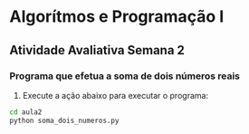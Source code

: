 # Algorítmos e Programação I

## Atividade Avaliativa Semana 2

### Programa que efetua a soma de dois números reais

1. Execute a ação abaixo para executar o programa:

```bash 
cd aula2
python soma_dois_numeros.py
```


